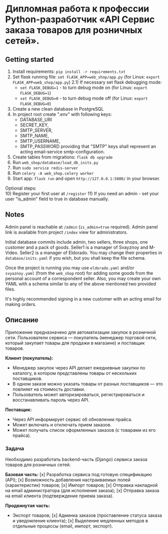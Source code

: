 # Дипломная работа к профессии Python-разработчик «API Сервис заказа товаров для розничных сетей».

## Getting started

1) Install requirements: `pip install -r requirements.txt`
2) Set flask running file: `set FLASK_APP=web_shop/app.py` (for Linux: `export FLASK_APP=web_shop/app.py`)
   2.1) If necessary set flask debugging mode:
      - `set FLASK_DEBUG=1` - to turn debug mode on (for Linux: `export FLASK_DEBUG=1`) 
      - `set FLASK_DEBUG=0` - to turn debug mode off (for Linux: `export FLASK_DEBUG=0`)   
3) Create a new clean database in PostgreSQL 
4) In project root create ".env" with following keys: 
   - DATABASE_URI 
   - SECRET_KEY,
   - SMTP_SERVER,
   - SMTP_NAME,
   - SMTP_USERNAME,
   - SMTP_PASSWORD
   providing that "SMTP" keys shall represent an acting email-service smtp-configuration.
5) Create tables from migrations: `flask db upgrade`
6) Run `web_shop/database/load_db_inits.py`
7) Run `sudo service redis-server`   
8) Run `celery -A web_shop.celery worker`
9) Start app: `flask run` and open `http://127.0.0.1:5000/` in your browser. 

Optional steps:  
10) Register your first user at `/register`
11) If you need an admin - set your user "is_admin" field to true in database manually.  

## Notes

Admin panel is reachable at `/admin` (`is_admin=true` required).
Admin panel link is available from project `/index` view for administrators.

Initial database commits include admin, two sellers, three shops, one customer and a pack of goods.
Seller1 is a manager of Svayznoy and M-Video. Seller2 is a manager of Eldorado. 
You may change their properties in `database/inits.yaml` if you wish, but you shall keep the file schema.

Once the project is running you may use `eldorado.yaml` and/or `svyaznoy.yaml` (from the `web_shop` root) for adding some goods from the personal account of a correspondent seller.
Also, you may create your own YAML with a schema similar to any of the above mentioned two provided files.

It's highly recommended signing in a new customer with an acting email for making orders. 

## Описание

Приложение предназначено для автоматизации закупок в розничной сети. Пользователи сервиса — покупатель (менеджер торговой сети, который закупает товары для продажи в магазине) и поставщик товаров.

**Клиент (покупатель):**

- Менеджер закупок через API делает ежедневные закупки по каталогу, в котором
  представлены товары от нескольких поставщиков.
- В одном заказе можно указать товары от разных поставщиков — это
  повлияет на стоимость доставки.
- Пользователь может авторизироваться, регистрироваться и восстанавливать пароль через API.
    
**Поставщик:**

- Через API информирует сервис об обновлении прайса.
- Может включать и отключать прием заказов.
- Может получать список оформленных заказов (с товарами из его прайса).


### Задача

Необходимо разработать backend-часть (Django) сервиса заказа товаров для розничных сетей.

**Базовая часть:**
[x] Разработка сервиса под готовую спецификацию (API);
[x] Возможность добавления настраиваемых полей (характеристик) товаров;
[x] Импорт товаров;
[x] Отправка накладной на email администратора (для исполнения заказа);
[x] Отправка заказа на email клиента (подтверждение приема заказа).

**Продвинутая часть:**
* Экспорт товаров;
[x] Админка заказов (проставление статуса заказа и уведомление клиента);
[x] Выделение медленных методов в отдельные процессы (email, импорт, экспорт).
